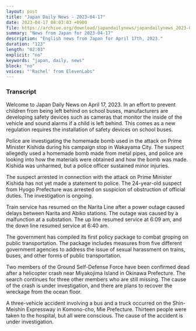 ```yaml
---
layout: post
title: "Japan Daily News - 2023-04-17"
date: 2023-04-17 08:03:03 +0900
file: https://archive.org/download/japandailynews/japandailynews_2023-04-17.mp3
summary: "News from Japan for 2023-04-17"
description: "English news from Japan for April 17th, 2023."
duration: "123"
length: "02:03"
explicit: "no"
keywords: "japan, daily, news"
block: "no"
voices: "'Rachel' from ElevenLabs"
---
```


### Transcript

Welcome to Japan Daily News on April 17, 2023. In an effort to prevent children from being left behind on school buses, manufacturers are developing safety devices such as cameras that monitor the inside of the vehicle and sound alarms if a child is left behind. This comes as a new regulation requires the installation of safety devices on school buses.

Police are investigating the homemade bomb used in the attack on Prime Minister Kishida during his campaign stop in Wakayama City. The suspect allegedly used a homemade bomb made from metal pipes, and police are looking into how the materials were obtained and how the bomb was made. Kishida was unharmed, but a police officer sustained minor injuries.

The suspect arrested in connection with the attack on Prime Minister Kishida has not yet made a statement to police. The 24-year-old suspect from Hyogo Prefecture was arrested on suspicion of obstruction of official duties. The investigation is ongoing.

Train service has resumed on the Narita Line after a power outage caused delays between Narita and Abiko stations. The outage was caused by a malfunction at a substation. The up line resumed service at 6:09 am, and the down line resumed service at 6:40 am.

The government has compiled its first policy package to combat groping on public transportation. The package includes measures from five different government agencies to address the issue of sexual harassment on trains, buses, and other forms of public transportation.

Two members of the Ground Self-Defense Force have been confirmed dead after a helicopter crash near Miyakojima Island in Okinawa Prefecture. The search continues for three other members who are still missing. The cause of the crash is under investigation, and there are plans to recover the wreckage from the ocean floor.

A three-vehicle accident involving a bus and a truck occurred on the Shin-Meishin Expressway in Komono-cho, Mie Prefecture. Thirteen people were taken to the hospital, but all were conscious. The cause of the accident is under investigation.
